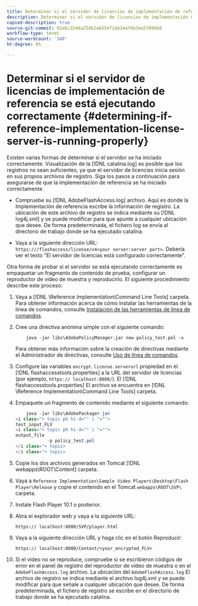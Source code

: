 ```yaml
---
title: Determinar si el servidor de licencias de implementación de referencia se está ejecutando correctamente
description: Determinar si el servidor de licencias de implementación de referencia se está ejecutando correctamente
copied-description: true
source-git-commit: 02ebc3548a254b2a6554f1ab34afbb3ea5f09bb8
workflow-type: tm+mt
source-wordcount: '349'
ht-degree: 0%

---
```


# Determinar si el servidor de licencias de implementación de referencia se está ejecutando correctamente {#determining-if-reference-implementation-license-server-is-running-properly}

Existen varias formas de determinar si el servidor se ha iniciado correctamente. Visualización de la [!DNL catalina.log] es posible que los registros no sean suficientes, ya que el servidor de licencias inicia sesión en sus propios archivos de registro. Siga los pasos a continuación para asegurarse de que la implementación de referencia se ha iniciado correctamente.

* Compruebe su [!DNL AdobeFlashAccess.log] archivo. Aquí es donde la Implementación de referencia escribe la información de registro. La ubicación de este archivo de registro se indica mediante su [!DNL log4j.xml] y se puede modificar para que apunte a cualquier ubicación que desee. De forma predeterminada, el fichero log se envía al directorio de trabajo donde se ha ejecutado catalina.

* Vaya a la siguiente dirección URL: `https:///flashaccess/license/v4<your server:server port>`. Debería ver el texto &quot;El servidor de licencias está configurado correctamente&quot;.

Otra forma de probar si el servidor se está ejecutando correctamente es empaquetar un fragmento de contenido de prueba, configurar un reproductor de vídeo de muestra y reproducirlo. El siguiente procedimiento describe este proceso:

1. Vaya a [!DNL \Reference Implementation\Command Line Tools] carpeta. Para obtener información acerca de cómo instalar las herramientas de la línea de comandos, consulte [Instalación de las herramientas de línea de comandos](../aaxs-reference-implementations/command-line-tools/aaxs-ref-impl-command-line-overview.md#installing-the-command-line-tools).

1. Cree una directiva anónima simple con el siguiente comando:

   ```
       java -jar libs\AdobePolicyManager.jar new policy_test.pol -x
   ```

   Para obtener más información sobre la creación de directivas mediante el Administrador de directivas, consulte [Uso de línea de comandos](../aaxs-reference-implementations/command-line-tools/policy-manager/command-line-usage.md).

1. Configure las variables `encrypt.license.serverurl` propiedad en el [!DNL flashaccesstools.properties] a la URL del servidor de licencias (por ejemplo, `https:// localhost:8080/`). El [!DNL flashaccesstools.properties] El archivo se encuentra en [!DNL \Reference Implementation\Command Line Tools] carpeta.

1. Empaquete un fragmento de contenido mediante el siguiente comando:

   ```java
       java -jar libs\AdobePackager.jar  
   <i class="+ topic ph hi-d="" i "="">
   test_input_FLV  
   <i class="+ topic ph hi-d="" i "="">
   output_file  
               -p policy_test.pol 
   </i class="+ topic> 
   </i class="+ topic>
   ```

1. Copie los dos archivos generados en Tomcat [!DNL webapps\ROOT\Content] carpeta.
1. Vaya a `Reference Implementation\Sample Video Players\Desktop\Flash Player\Release` y copie el contenido en el Tomcat `webapps\ROOT\SVP\` carpeta.
1. Instale Flash Player 10.1 o posterior.
1. Abra el explorador web y vaya a la siguiente URL:

   `https:// localhost:8080/SVP/player.html`
1. Vaya a la siguiente dirección URL y haga clic en el botón Reproducir:

   `https:// localhost:8080/Content/<your_encrypted_FLV>`
1. Si el vídeo no se reproduce, compruebe si se escribieron códigos de error en el panel de registro del reproductor de vídeo de muestra o en el `AdobeFlashAccess.log` archivo. La ubicación del `AdobeFlashAccess.log` El archivo de registro se indica mediante el archivo log4j.xml y se puede modificar para que señale a cualquier ubicación que desee. De forma predeterminada, el fichero de registro se escribe en el directorio de trabajo donde se ha ejecutado catalina.
